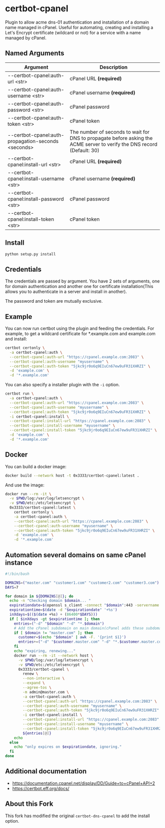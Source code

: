 # certbot-cpanel

Plugin to allow acme dns-01 authentication and installation of a domain name managed in cPanel. Useful for automating, creating and installing a Let's Encrypt certificate (wildcard or not) for a service with a name managed by cPanel.

## Named Arguments
| Argument | Description |
| --- | --- |
| --certbot-cpanel:auth-url &lt;str&gt; | cPanel URL **(required)** |
| --certbot-cpanel:auth-username &lt;str&gt; | cPanel username **(required)** |
| --certbot-cpanel:auth-password &lt;str&gt; | cPanel password |
| --certbot-cpanel:auth-token &lt;str&gt; | cPanel token |
| --certbot-cpanel:auth-propagation-seconds &lt;seconds&gt; | The number of seconds to wait for DNS to propagate before asking the ACME server to verify the DNS record (Default: 30) |
| --certbot-cpanel:install-url &lt;str&gt; | cPanel URL **(required)** |
| --certbot-cpanel:install-username &lt;str&gt; | cPanel username **(required)** |
| --certbot-cpanel:install-password &lt;str&gt; | cPanel password |
| --certbot-cpanel:install-token &lt;str&gt; | cPanel token |

## Install
``` bash
python setup.py install
```

## Credentials
The credentials are passed by argument. You have 2 sets of arguments, one for domain authentication and another one for certificate installation(This allows you to authenticate in a server and install in another).

The password and token are mutually exclusive.

## Example
You can now run certbot using the plugin and feeding the credentials.
For example, to get a wildcard certificate for *.example.com and example.com and install:
``` bash
certbot certonly \
  -a certbot-cpanel:auth \
  --certbot-cpanel:auth-url "https://cpanel.example.com:2083" \
  --certbot-cpanel:auth-username "myusername" \
  --certbot-cpanel:auth-token "5jkc9jr0o6q9EIuCn67ew9uFR31XHRZI" \
  -d 'example.com' \
  -d '*.example.com'
```

You can also specify a installer plugin with the `-i` option.
``` bash
certbot run \
  -a certbot-cpanel:auth \
  --certbot-cpanel:auth-url "https://cpanel.example.com:2083" \
  --certbot-cpanel:auth-username "myusername" \
  --certbot-cpanel:auth-token "5jkc9jr0o6q9EIuCn67ew9uFR31XHRZI" \
  -i certbot-cpanel:install \
  --certbot-cpanel:install-url "https://cpanel.example.com:2083" \
  --certbot-cpanel:install-username "myusername" \
  --certbot-cpanel:install-token "5jkc9jr0o6q9EIuCn67ew9uFR31XHRZI" \
  -d 'example.com' \
  -d '*.example.com'
```

## Docker
You can build a docker image:

```bash
docker build --network host -t 0x3333/certbot-cpanel:latest .
```

And use the image:

```bash
docker run --rm -it \
  -v $PWD/log:/var/log/letsencrypt \
  -v $PWD/etc:/etc/letsencrypt \
  0x3333/certbot-cpanel:latest \
    certbot certonly \
    -a certbot-cpanel:auth \
    --certbot-cpanel:auth-url "https://cpanel.example.com:2083" \
    --certbot-cpanel:auth-username "myusername" \
    --certbot-cpanel:auth-token "5jkc9jr0o6q9EIuCn67ew9uFR31XHRZI" \
    -d 'example.com' \
    -d '*.example.com'
```

## Automation several domains on same cPanel instance

```bash
#!/bin/bash

DOMAINS=("master.com" "customer1.com" "customer2.com" "customer3.com")
DAYS=7

for domain in ${DOMAINS[@]}; do
  echo -n "Checking domain $domain... "
  expirationdate=$(openssl s_client -connect "$domain":443 -servername "$domain" 2>/dev/null | openssl x509 -text | grep 'Not After' | awk '{print $4,$5,$7}')
  expirationtime=$(date -d "$expirationdate" '+%s')
  inXdays=$(($(date +%s) + (86400*$DAYS)))
  if [ $inXdays -gt $expirationtime ]; then
    entries=("-d" "$domain" "-d" "*.$domain")
    # Add the cPanel subdomain on main domain(cPanel adds these subdomains on the main domain by design)
    if [ $domain != "master.com" ]; then
      customer=$(echo "$domain" | awk -F. '{print $1}')
      entries+=("-d" "$customer.master.com" "-d" "*.$customer.master.com")
    fi
    echo "expiring, renewing..."
    docker run --rm -it --network host \
      -v $PWD/log:/var/log/letsencrypt \
      -v $PWD/etc:/etc/letsencrypt \
      0x3333/certbot-cpanel \
        renew \
        --non-interactive \
        --expand \
        --agree-tos \
        -m admin@master.com \
        -a certbot-cpanel:auth \
        --certbot-cpanel:auth-url "https://cpanel.example.com:2083" \
        --certbot-cpanel:auth-username "myusername" \
        --certbot-cpanel:auth-token "5jkc9jr0o6q9EIuCn67ew9uFR31XHRZI" \
        -i certbot-cpanel:install \
        --certbot-cpanel:install-url "https://cpanel.example.com:2083" \
        --certbot-cpanel:install-username "myusername" \
        --certbot-cpanel:install-token "5jkc9jr0o6q9EIuCn67ew9uFR31XHRZI" \
        ${entries[@]}
    echo
  else
    echo "only expires on $expirationdate, ignoring."
  fi
done

```

## Additional documentation
* https://documentation.cpanel.net/display/DD/Guide+to+cPanel+API+2
* https://certbot.eff.org/docs/


## About this Fork

This fork has modified the original `certbot-dns-cpanel` to add the install option.
